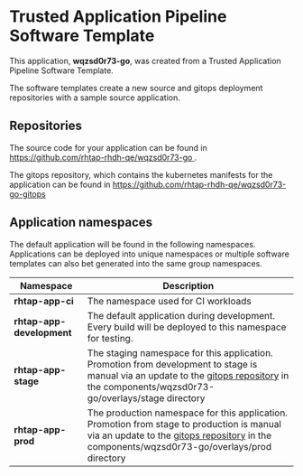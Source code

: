 # Trusted Application Pipeline Software Template

This application, **wqzsd0r73-go**, was created from a Trusted Application Pipeline Software Template.

The software templates create a new source and gitops deployment repositories with a sample source application. 

## Repositories

The source code for your application can be found in [https://github.com/rhtap-rhdh-qe/wqzsd0r73-go ](https://github.com/rhtap-rhdh-qe/wqzsd0r73-go ).
 
The gitops repository, which contains the kubernetes manifests for the application can be found in 
[https://github.com/rhtap-rhdh-qe/wqzsd0r73-go-gitops ](https://github.com/rhtap-rhdh-qe/wqzsd0r73-go-gitops ) 

## Application namespaces 

The default application will be found in the following namespaces. Applications can be deployed into unique namespaces or multiple software templates can also bet generated into the same group namespaces.  

|  Namespace   |  Description   |  
| -------- | -------- |
| **rhtap-app-ci** | The namespace used for CI workloads |
| **rhtap-app-development** | The default application during development. Every build will be deployed to this namespace for testing. |
| **rhtap-app-stage** | The staging namespace for this application. Promotion from development to stage is manual via an update to the [gitops repository](https://github.com/rhtap-rhdh-qe/wqzsd0r73-go-gitops ) in the components/wqzsd0r73-go/overlays/stage directory |
| **rhtap-app-prod** | The production namespace for this application. Promotion from stage to production is manual via an update to the [gitops repository](https://github.com/rhtap-rhdh-qe/wqzsd0r73-go-gitops ) in the components/wqzsd0r73-go/overlays/prod directory |
